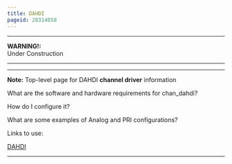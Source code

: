 ```yaml
---
title: DAHDI
pageid: 28314858
---
```





---

**WARNING!:**   
Under Construction

  



---




---

**Note:**  Top-level page for DAHDI **channel driver** information

What are the software and hardware requirements for chan\_dahdi?

How do I configure it?

What are some examples of Analog and PRI configurations?

Links to use:

[DAHDI](/DAHDI)

  



---


